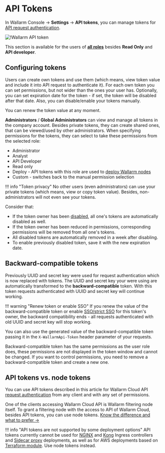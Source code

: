[user-roles-article]:       ../../user-guides/settings/users.md#user-roles
[img-api-tokens-edit]:      ../../images/api-tokens-edit.png

# API Tokens

In Wallarm Console → **Settings** → **API tokens**, you can manage tokens for [API request authentication](../../api/overview.md).

![!Wallarm API token][img-api-tokens-edit]

This section is available for the users of **[all roles][user-roles-article]** besides **Read Only** and **API developer**.

## Configuring tokens

Users can create own tokens and use them (which means, view token value and include it into API request to authenticate it). For each own token you can set permissions, but not wider than the ones your user has. Optionally, you can set expiration date for the token - if set, the token will be disabled after that date. Also, you can disable/enable your tokens manually.

You can renew the token value at any moment.

**Administrators** / **Global Administrators** can view and manage all tokens in the company account. Besides private tokens, they can create shared ones, that can be viewed/used by other administrators. When specifying permissions for the tokens, they can select to take these permissions from the selected role:

* Administrator
* Analyst
* API Developer
* Read only
* Deploy - API tokens with this role are used to [deploy Wallarm nodes](../../user-guides/nodes/nodes.md#creating-a-node)
* Сustom - switches back to the  manual permission selection

!!! info "Token privacy"
    No other users (even administrators) can use your private tokens (which means, view or copy token value). Besides, non-administrators will not even see your tokens.

Consider that:

* If the token owner has been [disabled](../../user-guides/settings/users.md#disable-access-for-a-user), all one's tokens are automatically disabled as well.
* If the token owner has been reduced in permissions, corresponding permissions will be removed from all one's tokens.
* All disabled tokens are automatically removed in a week after disabling.
* To enable previously disabled token, save it with the new expiration date.

## Backward-compatible tokens

Previously UUID and secret key were used for request authentication which is now replaced with tokens. The UUID and secret key your were using are automatically transformed to the **backward-compatible** token. With this token requests authenticated with UUID and secret key will continue working.

!!! warning "Renew token or enable SSO"
    If you renew the value of the backward-compatible token or enable [SSO/strict SSO](../../admin-en/configuration-guides/sso/employ-user-auth.md) for this token's owner, the backward compatibility ends - all requests authenticated with old UUID and secret key will stop working.

You can also use the generated value of the backward-compatible token passing it in the `X-WallarmApi-Token` header parameter of your requests.

Backward-compatible token has the same permissions as the user role does, these permissions are not displayed in the token window and cannot be changed. If you want to control permissions, you need to remove a backward-compatible token and create a new one.

## API tokens vs. node tokens

You can use API tokens described in this article for Wallarm Cloud API [request authentication](../../api/overview.md) from any client and with any set of permissions.

One of the clients accessing Wallarm Cloud API is Wallarm filtering node itself. To grant a filtering node with the access to API of Wallarm Cloud, besides API tokens, you can use node tokens. [Know the difference and what to prefer →](../../user-guides/nodes/nodes.md#api-and-node-tokens-for-node-creation)

!!! info "API tokens are not supported by some deployment options"
    API tokens currently cannot be used for [NGINX](../../admin-en/installation-kubernetes-en.md) and [Kong](../../installation/kubernetes/kong-ingress-controller/deployment.md) Ingress controllers and [Sidecar proxy](../../installation/kubernetes/sidecar-proxy/deployment.md) deployments, as well as for AWS deployments based on [Terraform module](../../installation/cloud-platforms/aws/terraform-module/overview.md). Use node tokens instead.
